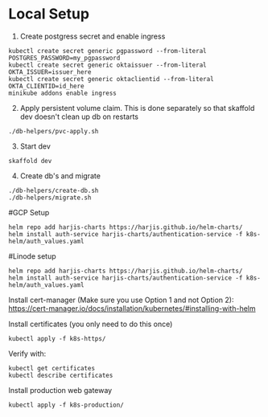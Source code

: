 # Local Setup

1. Create postgress secret and enable ingress
```shell script
kubectl create secret generic pgpassword --from-literal POSTGRES_PASSWORD=my_pgpassword
kubectl create secret generic oktaissuer --from-literal OKTA_ISSUER=issuer_here
kubectl create secret generic oktaclientid --from-literal OKTA_CLIENTID=id_here
minikube addons enable ingress
```

2. Apply persistent volume claim. This is done separately so that skaffold dev doesn't clean up db on restarts
```shell script
./db-helpers/pvc-apply.sh
```

3. Start dev
```shell script
skaffold dev
```

4. Create db's and migrate
```shell script
./db-helpers/create-db.sh
./db-helpers/migrate.sh
```

#GCP Setup

```shell script
helm repo add harjis-charts https://harjis.github.io/helm-charts/
helm install auth-service harjis-charts/authentication-service -f k8s-helm/auth_values.yaml
```

#Linode setup

```shell script
helm repo add harjis-charts https://harjis.github.io/helm-charts/
helm install auth-service harjis-charts/authentication-service -f k8s-helm/auth_values.yaml
```

Install cert-manager (Make sure you use Option 1 and not Option 2):
https://cert-manager.io/docs/installation/kubernetes/#installing-with-helm

Install certificates (you only need to do this once)
```shell script
kubectl apply -f k8s-https/
```

Verify with:
```shell
kubectl get certificates
kubectl describe certificates 
```

Install production web gateway
```shell script
kubectl apply -f k8s-production/
```